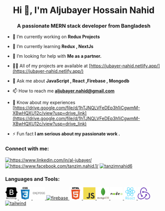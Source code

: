 <h1 align="center">Hi 👋, I'm Aljubayer Hossain Nahid</h1>
<h3 align="center">A passionate MERN stack developer from Bangladesh</h3>

- 🔭 I’m currently working on **Redux Projects**

- 🌱 I’m currently learning **Redux , NextJs**

- 🤝 I’m looking for help with **Me as a partner.**

- 👨‍💻 All of my projects are available at [https://jubayer-nahid.netlify.app/](https://jubayer-nahid.netlify.app/)

- 💬 Ask me about **JavaScript , React ,Firebase , Mongodb**

- 📫 How to reach me **aljubayer.nahid@gmail.com**

- 📄 Know about my experiences [https://drive.google.com/file/d/1hTJNQLVFeDEp3h1iCgwmM-XBwHQXU12c/view?usp=drive_link](https://drive.google.com/file/d/1hTJNQLVFeDEp3h1iCgwmM-XBwHQXU12c/view?usp=drive_link)

- ⚡ Fun fact **I am serious about my passionate work .**

<h3 align="left">Connect with me:</h3>
<p align="left">
<a href="https://linkedin.com/in/https://www.linkedin.com/in/al-jubayer/" target="blank"><img align="center" src="https://raw.githubusercontent.com/rahuldkjain/github-profile-readme-generator/master/src/images/icons/Social/linked-in-alt.svg" alt="https://www.linkedin.com/in/al-jubayer/" height="30" width="40" /></a>
<a href="https://fb.com/https://www.facebook.com/tanzim.nahid.1/" target="blank"><img align="center" src="https://raw.githubusercontent.com/rahuldkjain/github-profile-readme-generator/master/src/images/icons/Social/facebook.svg" alt="https://www.facebook.com/tanzim.nahid.1/" height="30" width="40" /></a>
<a href="https://www.leetcode.com/tanzimnahid6" target="blank"><img align="center" src="https://raw.githubusercontent.com/rahuldkjain/github-profile-readme-generator/master/src/images/icons/Social/leet-code.svg" alt="tanzimnahid6" height="30" width="40" /></a>
</p>

<h3 align="left">Languages and Tools:</h3>
<p align="left"> <a href="https://getbootstrap.com" target="_blank" rel="noreferrer"> <img src="https://raw.githubusercontent.com/devicons/devicon/master/icons/bootstrap/bootstrap-plain-wordmark.svg" alt="bootstrap" width="40" height="40"/> </a> <a href="https://www.w3schools.com/css/" target="_blank" rel="noreferrer"> <img src="https://raw.githubusercontent.com/devicons/devicon/master/icons/css3/css3-original-wordmark.svg" alt="css3" width="40" height="40"/> </a> <a href="https://expressjs.com" target="_blank" rel="noreferrer"> <img src="https://raw.githubusercontent.com/devicons/devicon/master/icons/express/express-original-wordmark.svg" alt="express" width="40" height="40"/> </a> <a href="https://firebase.google.com/" target="_blank" rel="noreferrer"> <img src="https://www.vectorlogo.zone/logos/firebase/firebase-icon.svg" alt="firebase" width="40" height="40"/> </a> <a href="https://www.w3.org/html/" target="_blank" rel="noreferrer"> <img src="https://raw.githubusercontent.com/devicons/devicon/master/icons/html5/html5-original-wordmark.svg" alt="html5" width="40" height="40"/> </a> <a href="https://developer.mozilla.org/en-US/docs/Web/JavaScript" target="_blank" rel="noreferrer"> <img src="https://raw.githubusercontent.com/devicons/devicon/master/icons/javascript/javascript-original.svg" alt="javascript" width="40" height="40"/> </a> <a href="https://www.mongodb.com/" target="_blank" rel="noreferrer"> <img src="https://raw.githubusercontent.com/devicons/devicon/master/icons/mongodb/mongodb-original-wordmark.svg" alt="mongodb" width="40" height="40"/> </a> <a href="https://nodejs.org" target="_blank" rel="noreferrer"> <img src="https://raw.githubusercontent.com/devicons/devicon/master/icons/nodejs/nodejs-original-wordmark.svg" alt="nodejs" width="40" height="40"/> </a> <a href="https://reactjs.org/" target="_blank" rel="noreferrer"> <img src="https://raw.githubusercontent.com/devicons/devicon/master/icons/react/react-original-wordmark.svg" alt="react" width="40" height="40"/> </a> <a href="https://redux.js.org" target="_blank" rel="noreferrer"> <img src="https://raw.githubusercontent.com/devicons/devicon/master/icons/redux/redux-original.svg" alt="redux" width="40" height="40"/> </a> <a href="https://tailwindcss.com/" target="_blank" rel="noreferrer"> <img src="https://www.vectorlogo.zone/logos/tailwindcss/tailwindcss-icon.svg" alt="tailwind" width="40" height="40"/> </a> </p>
